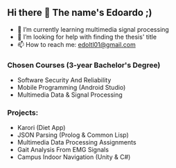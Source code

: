 ## Hi there 👋 The name's Edoardo ;)

- 🌱 I’m currently learning multimedia signal processing
- 🤔 I’m looking for help with finding the thesis' title
- 📫 How to reach me: edoltl01@gmail.com

### Chosen Courses (3-year Bachelor's Degree)
- Software Security And Reliability
- Mobile Programming (Android Studio)
- Multimedia Data & Signal Processing

### Projects: 
- Karori (Diet App)
- JSON Parsing (Prolog & Common Lisp)
- Multimedia Data Processing Assignments
- Gait Analysis From EMG Signals
- Campus Indoor Navigation (Unity & C#)
